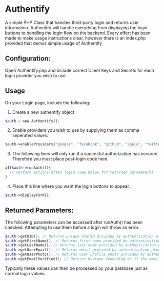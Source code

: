 # Authentify
A simple PHP Class that handles third-party login and returns user information.
Authentify will handle everything from displaying the login buttons to handling the login flow on the backend.
Every effort has been made to make usage instructions clear, however there is an index.php provided that demos simple usage of Authentify

## Configuration:
Open Authentify.php and include correct Client Keys and Secrets for each login provider you wish to use.

## Usage
On your Login page, include the following:
1. Create a new authentify object
```php
$auth = new Authentify();
```

2. Enable providers you wish to use by supplying them as comma seperated values:
```php
$auth->enableProviders("google", "facebook", "github", "apple", "twitter");
```
3. The following lines will only run if a succesful authorization has occured. Therefore you must place post-login code here.
```php
if($auth->runAuth()){
  // Perform actions after login (See below for returned parameters)
}
```
4. Place this line where you want the login buttons to appear.
```php
$auth->displayForm();
```
## Returned Parameters:
The following parameters can be accessed after runAuth() has been checked. Attempting to use them before a login will throw an error.

```php
$auth->getUID(); // Returns unique UserID provided by authentication provider
$auth->getFirstName(); // Returns first name provided by authentication provider
$auth->getLastName(); // Returns last name provided by authentication provider
$auth->getUserEmail(); // Returns email provided by authentication provider
$auth->getUserPhoto(); // Returns user profile photo provided by authentication provider
$auth->getEmailVerified(); // Returns boolean depending on if the email is verified

```
Typically these values can then be processed by your database just as normal login values
